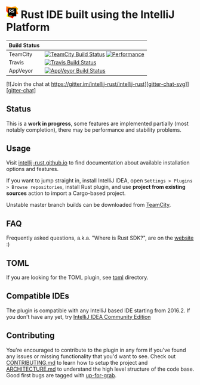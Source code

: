# ![logo](art/icon_intellij_rust_32.png) Rust IDE built using the IntelliJ Platform


| Build Status |                                                                                                                            |
|--------------|----------------------------------------------------------------------------------------------------------------------------|
| TeamCity     | [![TeamCity Build Status][teamcity-build-status-svg]][teamcity-build-status] [![Performance][performance-svg]][performance]|
| Travis       | [![Travis Build Status][travis-build-status-svg]][travis-build-status]                                                     |
| AppVeyor     | [![AppVeyor Build Status][appveyor-build-status-svg]][appveyor-build-status]                                               |

[![Join the chat at https://gitter.im/intellij-rust/intellij-rust][gitter-chat-svg]][gitter-chat]

## Status

This is a **work in progress**, some features are implemented partially (most
notably completion), there may be performance and stability problems.

## Usage

Visit [intellij-rust.github.io] to find documentation about available
installation options and features.

If you want to jump straight in, install IntelliJ IDEA, open `Settings > Plugins > Browse repositories`,
install Rust plugin, and use **project from existing sources** action to import a Cargo-based project.

Unstable master branch builds can be downloaded from [TeamCity].

## FAQ

Frequently asked questions, a.k.a. "Where is Rust SDK?", are on the [website] :)

## TOML

If you are looking for the TOML plugin, see [toml] directory.

## Compatible IDEs

The plugin is compatible with any IntelliJ based IDE starting from 2016.2. 
If you don't have any yet, try [IntelliJ IDEA Community Edition](https://www.jetbrains.com/idea/)

## Contributing

You're encouraged to contribute to the plugin in any form if you've found any
issues or missing functionality that you'd want to see. Check out
[CONTRIBUTING.md] to learn how to setup the project and [ARCHITECTURE.md] to
understand the high level structure of the code base. Good first bugs are tagged
with [up-for-grab].

[intellij-rust.github.io]: https://intellij-rust.github.io/docs/
[website]: https://intellij-rust.github.io/docs/faq.html
[up-for-grab]: https://github.com/intellij-rust/intellij-rust/labels/up%20for%20grab
[CONTRIBUTING.md]: CONTRIBUTING.md
[ARCHITECTURE.md]: ARCHITECTURE.md
[TeamCity]: https://teamcity.jetbrains.com/repository/download/IntellijIdeaPlugins_Rust_CurrentIdea_TestsRust/.lastSuccessful/intellij-rust-0.1.0.%7Bbuild.number%7D.zip
[toml]: toml/

<!-- Badges -->
[gitter-chat]: https://gitter.im/intellij-rust/intellij-rust
[gitter-chat-svg]: https://img.shields.io/badge/Gitter-Join%20Chat-blue.svg?style=flat-square

[travis-build-status]: https://travis-ci.org/intellij-rust/intellij-rust?branch=master
[travis-build-status-svg]: https://img.shields.io/travis/intellij-rust/intellij-rust/master.svg?style=flat-square

[appveyor-build-status]: https://ci.appveyor.com/project/matklad/intellij-rust/branch/master
[appveyor-build-status-svg]: https://img.shields.io/appveyor/ci/matklad/intellij-rust.svg?style=flat-square

[teamcity-build-status]: https://teamcity.jetbrains.com/viewType.html?buildTypeId=IntellijIdeaPlugins_Rust_CurrentIdea_TestsRust&guest=1
[teamcity-build-status-svg]: https://img.shields.io/teamcity/http/teamcity.jetbrains.com/s/IntellijIdeaPlugins_Rust_CurrentIdea_TestsRust.svg?style=flat-square

[performance]: https://teamcity.jetbrains.com/project.html?projectId=IntellijIdeaPlugins_Rust&tab=stats&guest=1
[performance-svg]: https://img.shields.io/badge/build-performance-blue.svg?style=flat-square
